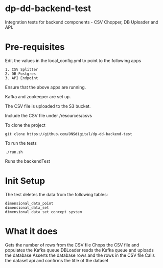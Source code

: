 dp-dd-backend-test
====================
Integration tests for backend components - CSV Chopper, DB Uploader and API.

Pre-requisites
==============
Edit the values in the local_config.yml to point to the following apps
````
1. CSV Splitter
2. DB-Postgres
3. API Endpoint
````
Ensure that the above apps are running.

Kafka and zookeeper are set up.

The CSV file is uploaded to the S3 bucket.

Include the CSV file under /resources/csvs

<p>

To clone the project

````
git clone https://github.com/ONSdigital/dp-dd-backend-test 
````

To run the tests
````
./run.sh
````


Runs the backendTest

Init Setup
==========
The test deletes the data from the following tables:

````
dimensional_data_point
dimensional_data_set
dimensional_data_set_concept_system
````

What it does
============

Gets the number of rows from the CSV file
Chops the CSV file and populates the Kafka queue
DBLoader reads the Kafka queue and uploads the database
Asserts the database rows and the rows in the CSV file
Calls the dataset api and confirms the title of the dataset 